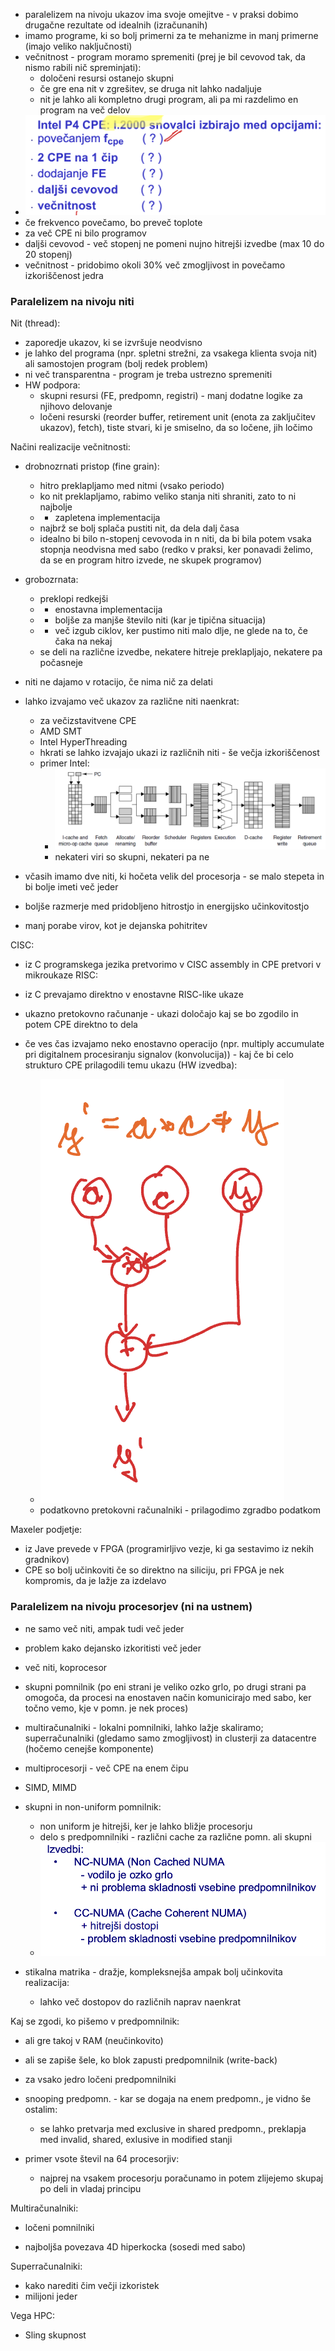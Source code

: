 - paralelizem na nivoju ukazov ima svoje omejitve - v praksi dobimo drugačne rezultate od idealnih (izračunanih)
- imamo programe, ki so bolj primerni za te mehanizme in manj primerne (imajo veliko naključnosti)
- večnitnost - program moramo spremeniti (prej je bil cevovod tak, da nismo rabili nič spreminjati):
	- določeni resursi ostanejo skupni
	- če gre ena nit v zgrešitev, se druga nit lahko nadaljuje
	- nit je lahko ali kompletno drugi program, ali pa mi razdelimo en program na več delov
- ![400](../../Images2/Pasted%20image%2020250114102956.png)
- če frekvenco povečamo, bo preveč toplote
- za več CPE ni bilo programov
- daljši cevovod - več stopenj ne pomeni nujno hitrejši izvedbe (max 10 do 20 stopenj)
- večnitnost - pridobimo okoli 30% več zmogljivost in povečamo izkoriščenost jedra

### Paralelizem na nivoju niti
Nit (thread):
- zaporedje ukazov, ki se izvršuje neodvisno
- je lahko del programa (npr. spletni strežni, za vsakega klienta svoja nit) ali samostojen program (bolj redek problem)
- ni več transparentna - program je treba ustrezno spremeniti
- HW podpora:
	- skupni resursi (FE, predpomn, registri) - manj dodatne logike za njihovo delovanje
	- ločeni resurski (reorder buffer, retirement unit (enota za zaključitev ukazov), fetch), tiste stvari, ki je smiselno, da so ločene, jih ločimo

Načini realizacije večnitnosti:
- drobnozrnati pristop (fine grain):
	- hitro preklapljamo med nitmi (vsako periodo)
	- ko nit preklapljamo, rabimo veliko stanja niti shraniti, zato to ni najbolje
	- - zapletena implementacija
	- najbrž se bolj splača pustiti nit, da dela dalj časa
	- idealno bi bilo n-stopenj cevovoda in n niti, da bi bila potem vsaka stopnja neodvisna med sabo (redko v praksi, ker ponavadi želimo, da se en program hitro izvede, ne skupek programov)
- grobozrnata:
	- preklopi redkejši
	- + enostavna implementacija
	- + boljše za manjše število niti (kar je tipična situacija)
	- - več izgub ciklov, ker pustimo niti malo dlje, ne glede na to, če čaka na nekaj
	- se deli na različne izvedbe, nekatere hitreje preklapljajo, nekatere pa počasneje

- niti ne dajamo v rotacijo, če nima nič za delati

- lahko izvajamo več ukazov za različne niti naenkrat:
	- za večizstavitvene CPE
	- AMD SMT
	- Intel HyperThreading
	- hkrati se lahko izvajajo ukazi iz različnih niti - še večja izkoriščenost
	- primer Intel:
		- ![600](../../Images2/Pasted%20image%2020250114105049.png)
		- nekateri viri so skupni, nekateri pa ne

- včasih imamo dve niti, ki hočeta velik del procesorja - se malo stepeta in bi bolje imeti več jeder
- boljše razmerje med pridobljeno hitrostjo in energijsko učinkovitostjo
- manj porabe virov, kot je dejanska pohitritev

CISC:
- iz C programskega jezika pretvorimo v CISC assembly in CPE pretvori v mikroukaze
RISC:
- iz C prevajamo direktno v enostavne RISC-like ukaze

- ukazno pretokovno računanje - ukazi določajo kaj se bo zgodilo in potem CPE direktno to dela
- če ves čas izvajamo neko enostavno operacijo (npr. multiply accumulate pri digitalnem procesiranju signalov (konvolucija)) - kaj če bi celo strukturo CPE prilagodili temu ukazu (HW izvedba):
	- ![150](../../Images2/Pasted%20image%2020250114105820.png)
	- podatkovno pretokovni računalniki - prilagodimo zgradbo podatkom

Maxeler podjetje:
- iz Jave prevede v FPGA (programirljivo vezje, ki ga sestavimo iz nekih gradnikov)
- CPE so bolj učinkoviti če so direktno na siliciju, pri FPGA je nek kompromis, da je lažje za izdelavo

### Paralelizem na nivoju procesorjev (ni na ustnem)

- ne samo več niti, ampak tudi več jeder
- problem kako dejansko izkoritisti več jeder

- več niti, koprocesor
- skupni pomnilnik (po eni strani je veliko ozko grlo, po drugi strani pa omogoča, da procesi na enostaven način komunicirajo med sabo, ker točno vemo, kje v pomn. je nek proces)
- multiračunalniki - lokalni pomnilniki, lahko lažje skaliramo; superračunalniki (gledamo samo zmogljivost) in clusterji za datacentre (hočemo cenejše komponente)
- multiprocesorji - več CPE na enem čipu

- SIMD, MIMD
- skupni in non-uniform pomnilnik:
	- non uniform je hitrejši, ker je lahko bližje procesorju
	- delo s predpomnilniki - različni cache za različne pomn. ali skupni
	- ![400](../../Images2/Pasted%20image%2020250114112940.png)
- stikalna matrika - dražje, kompleksnejša ampak bolj učinkovita realizacija:
	- lahko več dostopov do različnih naprav naenkrat

Kaj se zgodi, ko pišemo v predpomnilnik:
- ali gre takoj v RAM (neučinkovito)
- ali se zapiše šele, ko blok zapusti predpomnilnik (write-back)
- za vsako jedro ločeni predpomnilniki
- snooping predpomn. - kar se dogaja na enem predpomn., je vidno še ostalim:
	- se lahko pretvarja med exclusive in shared predpomn., preklapja med invalid, shared, exlusive in modified stanji

- primer vsote števil na 64 procesorjiv:
	- najprej na vsakem procesorju poračunamo in potem zlijejemo skupaj po deli in vladaj principu

Multiračunalniki:
- ločeni pomnilniki

- najboljša povezava 4D hiperkocka (sosedi med sabo)

Superračunalniki:
- kako narediti čim večji izkoristek
- milijoni jeder

Vega HPC:
- Sling skupnost